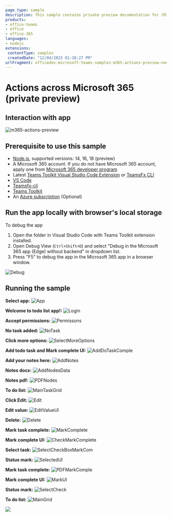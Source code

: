 ```yaml
---
page_type: sample
description: This sample contains private preview documentation for (Microsoft 365 extended Teams apps) Actions in Microsoft 365 app(microsoft365.com).
products:
- office-teams
- office
- office-365
languages:
- nodejs
extensions:
 contentType: samples
 createdDate: "12/04/2023 01:38:27 PM"
urlFragment: officedev-microsoft-teams-samples-m365-actions-preview-nodejs
---
```


# Actions across Microsoft 365 (private preview)

## Interaction with app

![m365-actions-preview](images/m365-actions-preview.gif)

## Prerequisite to use this sample
- [Node.js](https://nodejs.org/), supported versions: 14, 16, 18 (preview)
- A Microsoft 365 account. If you do not have Microsoft 365 account, apply one from [Microsoft 365 developer program](https://developer.microsoft.com/en-us/microsoft-365/dev-program)
- Latest [Teams Toolkit Visual Studio Code Extension](https://aka.ms/teams-toolkit) or [TeamsFx CLI](https://aka.ms/teamsfx-cli)
- [VS Code](https://code.visualstudio.com/)
- [Teamsfx-cli](https://www.npmjs.com/package/@microsoft/teamsfx-cli)
- [Teams Toolkit](https://marketplace.visualstudio.com/items?itemName=TeamsDevApp.ms-teams-vscode-extension)
- An [Azure subscription](https://azure.microsoft.com/en-us/free/) (Optional)

## Run the app locally with browser's local storage
To debug the app
1. Open the folder in Visual Studio Code with Teams Toolkit extension installed.
1. Open Debug View (`Ctrl+Shift+D`) and select "Debug in the Microsoft 365 app (Edge) without backend" in dropdown list.
1. Press "F5" to debug the app in the Microsoft 365 app in a browser window.

![Debug](images/21.Debug.png)

## Running the sample

**Select app:**
![App](images/0.SelectApp.png)

**Welcome to todo list app!:**
![Login](images/1.Login.png)

**Accept permissions:**
![Permissons](images/2.Permissons.png)

**No task added:**
![NoTask](images/3.NoTask.png)

**Click more options:**
![SelectMoreOptions](images/4.SelectMoreOptions.png)

**Add todo task and Mark complete UI:**
![AddDoTaskComple](images/5.AddDoTaskComple.png)

**Add your notes here:**
![AddNotes](images/6.AddNotes.png)

**Notes docx:**
![AddNodesData](images/7.AddNodesData.png)

**Notes pdf:**
![PDFNodes](images/8.PDFNodes.png)

**To do list:**
![MainTaskGrid](images/9.MainTaskGrid.png)

**Click Edit:**
![Edit](images/10.Edit.png)

**Edit value:**
![EditValueUI](images/11.EditValueUI.png)

**Delete:**
![Delete](images/12.Delete.png)

**Mark task complete:**
![MarkComplete](images/13.MarkComplete.png)

**Mark complete UI:**
![CheckMarkComplete](images/14.CheckMarkComplete.png)

**Select task:**
![SelectCheckBoxMarkCom](images/15.SelectCheckBoxMarkCom.png)

**Status mark:**
![SelectedUI](images/16.SelectedUI.png)

**Mark task complete:**
![PDFMarkComple](images/17.PDFMarkComple.png)

**Mark complete UI:**
![MarkUI](images/18.MarkUI.png)

**Status mark:**
![SelectCheck](images/19.SelectCheck.png)

**To do list:**
![MainGrid](images/20.MainGrid.png)

<img src="https://pnptelemetry.azurewebsites.net/microsoft-teams-samples/samples/m365-actions-preview-nodejs" />
